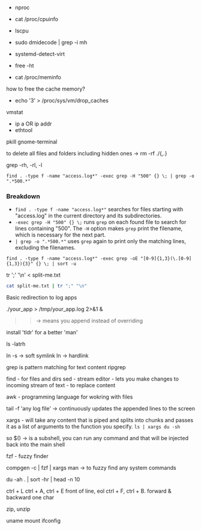 
- nproc
- cat /proc/cpuinfo
- lscpu
- sudo dmidecode | grep -i mh

- systemd-detect-virt

- free -ht
- cat /proc/meminfo

how to free the cache memory?
- echo '3' > /proc/sys/vm/drop_caches

vmstat

- ip a OR ip addr
- ethtool

pkill gnome-terminal


to delete all files and folders including hidden ones -> rm -rf ./{*,.*}

grep -rh, -rl, -l


`find . -type f -name "access.log*" -exec grep -H "500" {} \; | grep -o ".*500.*"`

### Breakdown

- `find . -type f -name "access.log*"` searches for files starting with "access.log" in the current directory and its subdirectories.
- `-exec grep -H "500" {} \;` runs `grep` on each found file to search for lines containing "500". The `-H` option makes `grep` print the filename, which is necessary for the next part.
- `| grep -o ".*500.*"` uses `grep` again to print only the matching lines, excluding the filenames.


```
find . -type f -name "access.log*" -exec grep -oE "[0-9]{1,3}(\.[0-9]{1,3}){3}" {} \; | sort -u
```


tr ';' '\n' < split-me.txt
```bash
cat split-me.txt | tr ";" "\n"
```

Basic redirection to log apps 

./your_app > /tmp/your_app.log 2>&1 &

 >> -> means you append instead of overriding 

install 'tldr' for a better 'man'

ls -latrh

ln -s -> soft symlink
ln -> hardlink

grep is pattern matching for text content
ripgrep

find - for files and dirs
sed - stream editor - lets you make changes to incoming stream of text - to replace content

awk - programming language for wokring with files


tail -f 'any log file' -> continuously updates the appended lines to the screen

xargs - will take any content that is piped and splits into chunks and passes it as a list of arguments to the function you specify.
```ls | xargs du -sh```

so $() -> is a subshell, you can run any command and that will be injected back into the main shell

fzf - fuzzy finder



compgen -c  | fzf | xargs man -> to fuzzy find any system commands 

du -ah . | sort -hr | head -n 10

ctrl + L
ctrl + A, ctrl + E front of line, eol
ctrl + F, ctrl + B. forward & backward one char


zip, unzip


uname
mount
ifconfig